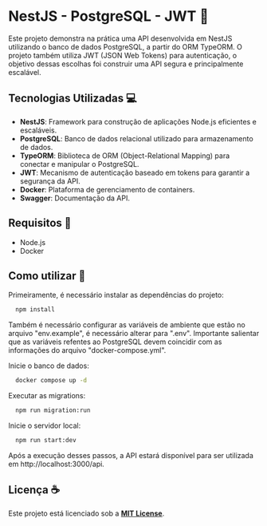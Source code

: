 # NestJS - PostgreSQL - JWT 🚀

Este projeto demonstra na prática uma API desenvolvida em NestJS utilizando o banco de dados PostgreSQL, a partir do ORM TypeORM. O projeto também utiliza JWT (JSON Web Tokens) para autenticação, o objetivo dessas escolhas foi construir uma API segura e principalmente escalável.

## Tecnologias Utilizadas 💻

- **NestJS**: Framework para construção de aplicações Node.js eficientes e escaláveis.
- **PostgreSQL**: Banco de dados relacional utilizado para armazenamento de dados.
- **TypeORM**: Biblioteca de ORM (Object-Relational Mapping) para conectar e manipular o PostgreSQL.
- **JWT**: Mecanismo de autenticação baseado em tokens para garantir a segurança da API.
- **Docker**: Plataforma de gerenciamento de containers.
- **Swagger**: Documentação da API.
  
## Requisitos 📝

- Node.js
- Docker

## Como utilizar 🧠

Primeiramente, é necessário instalar as dependências do projeto:

```bash
  npm install
```

Também é necessário configurar as variáveis de ambiente que estão no arquivo "env.example", é necessário alterar para ".env". Importante salientar que as variáveis refentes ao PostgreSQL devem coincidir com as informações do arquivo "docker-compose.yml".

Inicie o banco de dados:

```bash
  docker compose up -d
```

Executar as migrations:

```bash
  npm run migration:run
```

Inicie o servidor local:

```bash
  npm run start:dev
```

Após a execução desses passos, a API estará disponível para ser utilizada em http://localhost:3000/api.

## Licença ☕

Este projeto está licenciado sob a [**MIT License**](https://github.com/GabeTheGopher/NestJS-PostgreSQL-JWT/blob/master/LICENSE).
